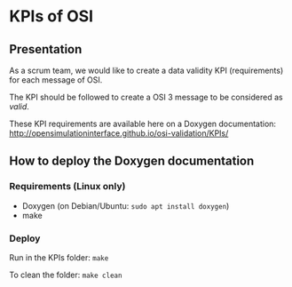 # KPIs of OSI

## Presentation

As a scrum team, we would like to create a data validity KPI (requirements) for each message of OSI.

The KPI should be followed to create a OSI 3 message to be considered as *valid*.

These KPI requirements are available here on a Doxygen documentation: http://opensimulationinterface.github.io/osi-validation/KPIs/

## How to deploy the Doxygen documentation

### Requirements (Linux only)

- Doxygen (on Debian/Ubuntu: `sudo apt install doxygen`)
- make

### Deploy

Run in the KPIs folder: `make`

To clean the folder: `make clean`
